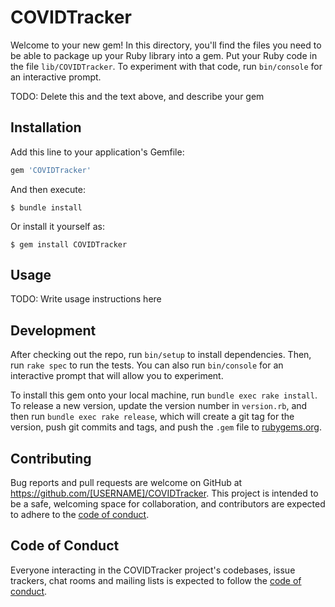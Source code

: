 # COVIDTracker

Welcome to your new gem! In this directory, you'll find the files you need to be able to package up your Ruby library into a gem. Put your Ruby code in the file `lib/COVIDTracker`. To experiment with that code, run `bin/console` for an interactive prompt.

TODO: Delete this and the text above, and describe your gem

## Installation

Add this line to your application's Gemfile:

```ruby
gem 'COVIDTracker'
```

And then execute:

    $ bundle install

Or install it yourself as:

    $ gem install COVIDTracker

## Usage

TODO: Write usage instructions here

## Development

After checking out the repo, run `bin/setup` to install dependencies. Then, run `rake spec` to run the tests. You can also run `bin/console` for an interactive prompt that will allow you to experiment.

To install this gem onto your local machine, run `bundle exec rake install`. To release a new version, update the version number in `version.rb`, and then run `bundle exec rake release`, which will create a git tag for the version, push git commits and tags, and push the `.gem` file to [rubygems.org](https://rubygems.org).

## Contributing

Bug reports and pull requests are welcome on GitHub at https://github.com/[USERNAME]/COVIDTracker. This project is intended to be a safe, welcoming space for collaboration, and contributors are expected to adhere to the [code of conduct](https://github.com/[USERNAME]/COVIDTracker/blob/master/CODE_OF_CONDUCT.md).


## Code of Conduct

Everyone interacting in the COVIDTracker project's codebases, issue trackers, chat rooms and mailing lists is expected to follow the [code of conduct](https://github.com/[USERNAME]/COVIDTracker/blob/master/CODE_OF_CONDUCT.md).

